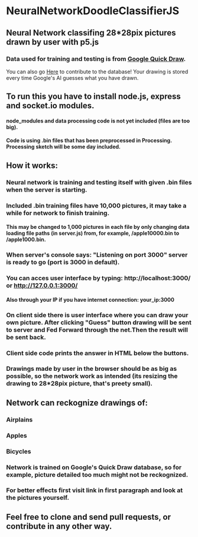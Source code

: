 # NeuralNetworkDoodleClassifierJS
## Neural Network classifing 28*28pix pictures drawn by user with p5.js 

### Data used for training and testing is from [Google Quick Draw](https://quickdraw.withgoogle.com/data).

You can also go [Here](https://quickdraw.withgoogle.com) to contribute to the database!
Your drawing is stored every time Google's AI guesses what you have drawn.

## To run this you have to install node.js, express and socket.io modules.
#### node_modules and data processing code is not yet included (files are too big).
#### Code is using .bin files that has been preprocessed in Processing. Processing sketch will be some day included.

## How it works:
### Neural network is training and testing itself with given .bin files when the server is starting.
### Included .bin training files have 10,000 pictures, it may take a while for network to finish training.
#### This may be changed to 1,000 pictures in each file by only changing data loading file paths (in server.js) from, for example, /apple10000.bin to /apple1000.bin.
### When server's console says: "Listening on port 3000" server is ready to go (port is 3000 in default).
### You can acces user interface by typing: http://localhost:3000/ or http://127.0.0.1:3000/
#### Also through your IP if you have internet connection: your_ip:3000 
### On client side there is user interface where you can draw your own picture. After clicking "Guess" button drawing will be sent to server and Fed Forward through the net.Then the result will be sent back.
### Client side code prints the answer in HTML below the buttons.
### Drawings made by user in the browser should be as big as possible, so the network work as intended (its resizing the drawing to 28*28pix picture, that's preety small).

## Network can reckognize drawings of:
### Airplains
### Apples
### Bicycles

### Network is trained on Google's Quick Draw database, so for example, picture detailed too much might not be reckognized.
### For better effects first visit link in first paragraph and look at the pictures yourself.

## Feel free to clone and send pull requests, or contribute in any other way.
